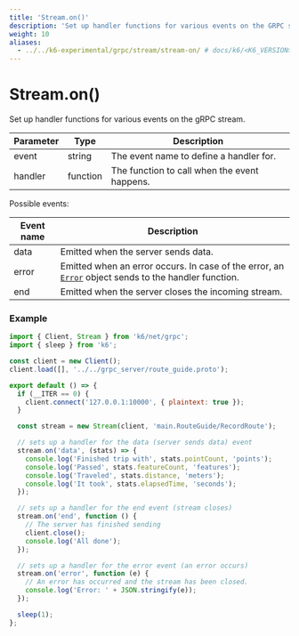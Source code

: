 ```yaml
---
title: 'Stream.on()'
description: 'Set up handler functions for various events on the GRPC stream.'
weight: 10
aliases:
  - ../../k6-experimental/grpc/stream/stream-on/ # docs/k6/<K6_VERSION>/javascript-api/k6-experimental/grpc/stream/stream-on/
---
```


# Stream.on()

Set up handler functions for various events on the gRPC stream.

| Parameter | Type     | Description                                  |
| --------- | -------- | -------------------------------------------- |
| event     | string   | The event name to define a handler for.      |
| handler   | function | The function to call when the event happens. |

Possible events:

| Event name | Description                                                                                                                                                                                     |
| ---------- | ----------------------------------------------------------------------------------------------------------------------------------------------------------------------------------------------- |
| data       | Emitted when the server sends data.                                                                                                                                                             |
| error      | Emitted when an error occurs. In case of the error, an [`Error`](https://grafana.com/docs/k6/<K6_VERSION>/javascript-api/k6-net-grpc/stream/stream-error) object sends to the handler function. |
| end        | Emitted when the server closes the incoming stream.                                                                                                                                             |

### Example

<div class="code-group" data-props='{"labels": ["Simple example"], "lineNumbers": [true]}'>

```javascript
import { Client, Stream } from 'k6/net/grpc';
import { sleep } from 'k6';

const client = new Client();
client.load([], '../../grpc_server/route_guide.proto');

export default () => {
  if (__ITER == 0) {
    client.connect('127.0.0.1:10000', { plaintext: true });
  }

  const stream = new Stream(client, 'main.RouteGuide/RecordRoute');

  // sets up a handler for the data (server sends data) event
  stream.on('data', (stats) => {
    console.log('Finished trip with', stats.pointCount, 'points');
    console.log('Passed', stats.featureCount, 'features');
    console.log('Traveled', stats.distance, 'meters');
    console.log('It took', stats.elapsedTime, 'seconds');
  });

  // sets up a handler for the end event (stream closes)
  stream.on('end', function () {
    // The server has finished sending
    client.close();
    console.log('All done');
  });

  // sets up a handler for the error event (an error occurs)
  stream.on('error', function (e) {
    // An error has occurred and the stream has been closed.
    console.log('Error: ' + JSON.stringify(e));
  });

  sleep(1);
};
```

</div>
